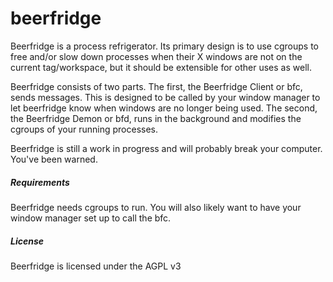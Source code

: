 beerfridge
==========

Beerfridge is a process refrigerator. Its primary design is to use cgroups to free and/or slow down processes when their X windows are not on the current tag/workspace, but it should be extensible for other uses as well.

Beerfridge consists of two parts. The first, the Beerfridge Client or bfc, sends messages. This is designed to be called by your window manager to let beerfridge know when windows are no longer being used. The second, the Beerfridge Demon or bfd, runs in the background and modifies the cgroups of your running processes.

Beerfridge is still a work in progress and will probably break your computer. You've been warned.

<H5>Requirements</H5>
Beerfridge needs cgroups to run.
You will also likely want to have your window manager set up to call the bfc.

<H5>License</H5>
Beerfridge is licensed under the AGPL v3
